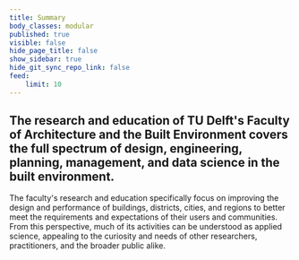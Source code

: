 ```yaml
---
title: Summary
body_classes: modular
published: true
visible: false
hide_page_title: false
show_sidebar: true
hide_git_sync_repo_link: false
feed:
    limit: 10
---
```


## The research and education of TU Delft's Faculty of Architecture and the Built Environment covers the full spectrum of design, engineering, planning, management, and data science in the built environment.

The faculty's research and education specifically focus on improving the design and performance of buildings, districts, cities, and regions to better meet the requirements and expectations of their users and communities. From this perspective, much of its activities can be understood as applied science, appealing to the curiosity and needs of other researchers, practitioners, and the broader public alike.


